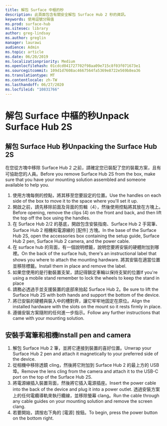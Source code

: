 ```yaml
---
title: 解包 Surface 中樞的秒
description: 此頁面包含有關安全解包 Surface Hub 2 秒的資訊。
keywords: 使用逗號分隔值
ms.prod: surface-hub
ms.sitesec: library
author: greg-lindsay
ms.author: greglin
manager: laurawi
audience: Admin
ms.topic: article
ms.date: 06/20/2019
ms.localizationpriority: Medium
ms.openlocfilehash: 01cdcd041727702f98aa09e715c8f03f071673e1
ms.sourcegitcommit: 109d1d7608ac4667564fa5369e8722e569b8ea36
ms.translationtype: MT
ms.contentlocale: zh-TW
ms.lasthandoff: 06/27/2020
ms.locfileid: "10831766"
---
```

# <span data-ttu-id="2afa0-104">解包 Surface 中樞的秒</span><span class="sxs-lookup"><span data-stu-id="2afa0-104">Unpack Surface Hub 2S</span></span>

## <span data-ttu-id="2afa0-105">解包 Surface Hub 秒</span><span class="sxs-lookup"><span data-stu-id="2afa0-105">Unpacking the Surface Hub 2S</span></span>

<span data-ttu-id="2afa0-106">在您從方塊中移除 Surface Hub 2 之前，請確定您已裝配了您的裝載方案，且有可協助您的人員。</span><span class="sxs-lookup"><span data-stu-id="2afa0-106">Before you remove Surface Hub 2S from the box, make sure that you have your mounting solution assembled and someone available to help you.</span></span>

1. <span data-ttu-id="2afa0-107">使用方塊每側的控點，將其移至您要設定的位置。</span><span class="sxs-lookup"><span data-stu-id="2afa0-107">Use the handles on each side of the box to move it to the space where you'll set it up.</span></span>
2. <span data-ttu-id="2afa0-108">開啟之前，請先移除前面及背面的剪輯（4），然後使用控點將其放在方塊上。</span><span class="sxs-lookup"><span data-stu-id="2afa0-108">Before opening, remove the clips (4) on the front and back, and then lift the top off the box using the handles.</span></span>
3. <span data-ttu-id="2afa0-109">在 Surface Hub 2/2 的基底，開啟包含安裝指南、Surface Hub 2 手寫筆、Surface Hub 2 相機和電源線的 [配件] 方塊。</span><span class="sxs-lookup"><span data-stu-id="2afa0-109">In the base of the Surface Hub 2S, open the accessories box containing the setup guide, Surface Hub 2 pen, Surface Hub 2 camera, and the power cable.</span></span>
4. <span data-ttu-id="2afa0-110">在 surface hub 的背面，有一個說明標籤，說明您要將安裝的硬體附加到哪裡。</span><span class="sxs-lookup"><span data-stu-id="2afa0-110">On the back of the surface hub, there's an instructional label that shows you where to attach the mounting hardware.</span></span> <span data-ttu-id="2afa0-111">將其安裝在適當位置並移除標籤。</span><span class="sxs-lookup"><span data-stu-id="2afa0-111">Install them in place and remove the label.</span></span>
5. <span data-ttu-id="2afa0-112">如果您使用的是行動裝置支架，請記得鎖定車輪以保持支架的位置</span><span class="sxs-lookup"><span data-stu-id="2afa0-112">If you're using a mobile stand remember to lock the wheels to keep the stand in place</span></span>
6. <span data-ttu-id="2afa0-113">請務必透過手並支援裝置的底部來抬起 Surface Hub 2。</span><span class="sxs-lookup"><span data-stu-id="2afa0-113">Be sure to lift the Surface Hub 2S with both hands and support the bottom of the device.</span></span>
7. <span data-ttu-id="2afa0-114">將已安裝的硬體與裝入中的槽對齊，讓它牢牢地固定在原位。</span><span class="sxs-lookup"><span data-stu-id="2afa0-114">Align the installed hardware with the slots on the mount so it rests firmly in place.</span></span>
8. <span data-ttu-id="2afa0-115">遵循安裝方案隨附的任何進一步指示。</span><span class="sxs-lookup"><span data-stu-id="2afa0-115">Follow any further instructions that came with your mounting solution.</span></span>

## <span data-ttu-id="2afa0-116">安裝手寫筆和相機</span><span class="sxs-lookup"><span data-stu-id="2afa0-116">Install pen and camera</span></span>

1. <span data-ttu-id="2afa0-117">解包 Surface Hub 2 筆，並將它連接到裝置的喜好位置。</span><span class="sxs-lookup"><span data-stu-id="2afa0-117">Unwrap your Surface Hub 2 pen and attach it magnetically to your preferred side of the device.</span></span>
2. <span data-ttu-id="2afa0-118">從相機中移除透鏡 cling，然後將它附加到 Surface Hub 2 的最上方的 USB 埠。</span><span class="sxs-lookup"><span data-stu-id="2afa0-118">Remove the lens cling from the camera and attach it to the USB-C port on the top of the Surface Hub 2S.</span></span>
3. <span data-ttu-id="2afa0-119">將電源線插入裝置背面，然後將它插入電源插座。</span><span class="sxs-lookup"><span data-stu-id="2afa0-119">Insert the power cable into the back of the device and plug it into a power outlet.</span></span> <span data-ttu-id="2afa0-120">透過安裝方案上的任何電纜導軌來執行纜線，並移除螢幕 clang。</span><span class="sxs-lookup"><span data-stu-id="2afa0-120">Run the cable through any cable guides on your mounting solution and remove the screen clang.</span></span>
4. <span data-ttu-id="2afa0-121">若要開始，請按右下角的 [電源] 按鈕。</span><span class="sxs-lookup"><span data-stu-id="2afa0-121">To begin, press the power button on the bottom right.</span></span>
